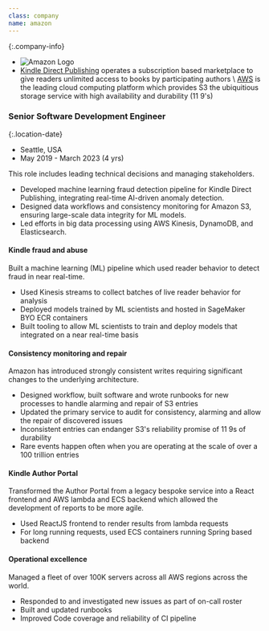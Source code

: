 ```yaml
---
class: company
name: amazon
---
```

{:.company-info}
- ![Amazon Logo](images/amazon.png)
- [Kindle Direct Publishing](https://kdp.amazon.com/) operates a subscription based marketplace to give readers unlimited access to books by participating authors \\
[AWS](https://aws.amazon.com/) is the leading cloud computing platform which provides S3 the ubiquitious storage service with high availability and durability (11 9's)

### Senior Software Development Engineer

{:.location-date}
- Seattle, USA
- May 2019 - March 2023 (4 yrs)

This role includes leading  technical decisions and managing stakeholders.
*   Developed machine learning fraud detection pipeline for Kindle Direct Publishing, integrating real-time AI-driven anomaly detection.
*   Designed data workflows and consistency monitoring for Amazon S3, ensuring large-scale data integrity for ML models.
*   Led efforts in big data processing using AWS Kinesis, DynamoDB, and Elasticsearch.

#### Kindle fraud and abuse
Built a machine learning (ML) pipeline which used reader behavior to detect fraud in near real-time.
*   Used Kinesis streams to collect batches of live reader behavior for analysis
*   Deployed models trained by ML scientists and hosted in SageMaker BYO ECR containers
*   Built tooling to allow ML scientists to train and deploy models that integrated on a near real-time basis

#### Consistency monitoring and repair
Amazon has introduced strongly consistent writes requiring significant changes to the underlying architecture.
*   Designed workflow, built software and wrote runbooks for new processes to handle alarming and repair of S3 entries
*   Updated the primary service to audit for consistency, alarming and allow the repair of discovered issues
*   Inconsistent entries can endanger S3's reliability promise of 11 9s of durability
*   Rare events happen often when you are operating at the scale of over a 100 trillion entries

#### Kindle Author Portal
Transformed the Author Portal from a legacy bespoke service into a React frontend and AWS lambda and ECS backend which allowed the development of reports to be more agile.
*   Used ReactJS frontend to render results from lambda requests
*   For long running requests, used ECS containers running Spring based backend

#### Operational excellence
Managed a fleet of over 100K servers across all AWS regions across the world.
*   Responded to and investigated new issues as part of on-call roster
*   Built and updated runbooks
*   Improved Code coverage and reliability of CI pipeline
